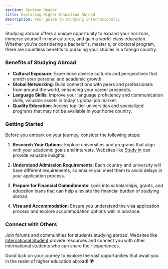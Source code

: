 ```yaml
---
section: Section Header
title: Exploring Higher Education Abroad
description: Your guide to studying internationally
---
```


Studying abroad offers a unique opportunity to expand your horizons, immerse yourself in new cultures, and gain a world-class education. Whether you're considering a bachelor's, master's, or doctoral program, there are countless benefits to pursuing your studies in a foreign country.

### Benefits of Studying Abroad

- **Cultural Exposure**: Experience diverse cultures and perspectives that enrich your personal and academic growth.
- **Global Networking**: Build connections with peers and professionals from around the world, enhancing your career prospects.
- **Language Skills**: Improve your language proficiency and communication skills, valuable assets in today's global job market.
- **Quality Education**: Access top-tier universities and specialized programs that may not be available in your home country.

### Getting Started

Before you embark on your journey, consider the following steps:

1. **Research Your Options**: Explore universities and programs that align with your academic goals and interests. Websites like [Study in](https://www.studyin.com/) can provide valuable insights.
  
2. **Understand Admission Requirements**: Each country and university will have different requirements, so ensure you meet them to avoid delays in your application process.

3. **Prepare for Financial Commitments**: Look into scholarships, grants, and education loans that can help alleviate the financial burden of studying abroad.

4. **Visa and Accommodation**: Ensure you understand the visa application process and explore accommodation options well in advance.

### Connect with Others

Join forums and communities for students studying abroad. Websites like [International Student](https://www.internationalstudent.com/) provide resources and connect you with other international students who can share their experiences.

Good luck on your journey to explore the vast opportunities that await you in the realm of higher education abroad! 🌍
